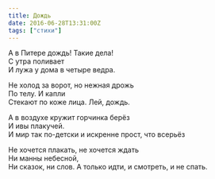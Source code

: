 ```yaml
---
title: Дождь
date: 2016-06-28T13:31:00Z
tags: ["стихи"]
---
```


А в Питере дождь! Такие дела!  
С утра поливает  
И лужа у дома в четыре ведра.  

Не холод за ворот, но нежная дрожь  
По телу. И капли  
Стекают по коже лица. Лей, дождь.  

А в воздухе кружит горчинка берёз  
И ивы плакучей.  
И мир так по-детски и искренне прост, что всерьёз  

Не хочется плакать, не хочется ждать  
Ни манны небесной,  
Ни сказок, ни слов. А только идти, и смотреть, и не спать.  
